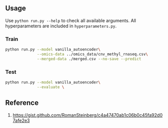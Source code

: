 ## Usage

Use `python run.py --help` to check all available arguments. All hyperparameters are included in `hyperparameters.py`.

### Train
```bash
python run.py --model vanilla_autoencoder\
              --omics-data ../omics_data/cnv_methyl_rnaseq.csv\
              --merged-data ./merged.csv --no-save --predict
```

### Test
```bash
python run.py --model vanilla_autoencoder\
              --evaluate \
```

## Reference
1. https://gist.github.com/RomanSteinberg/c4a47470ab1c06b0c45fa92d07afe2e3